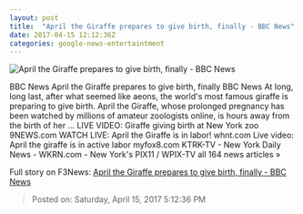 ```yaml
---
layout: post
title:  "April the Giraffe prepares to give birth, finally - BBC News"
date: 2017-04-15 12:12:36Z
categories: google-news-entertaintment
---
```


![April the Giraffe prepares to give birth, finally - BBC News](https://ichef.bbci.co.uk/news/1024/cpsprodpb/5C46/production/_94922632_p04vnbd2.jpg)

BBC News April the Giraffe prepares to give birth, finally BBC News At long, long last, after what seemed like aeons, the world's most famous giraffe is preparing to give birth. April the Giraffe, whose prolonged pregnancy has been watched by millions of amateur zoologists online, is hours away from the birth of her ... LIVE VIDEO: Giraffe giving birth at New York zoo 9NEWS.com WATCH LIVE: April the Giraffe is in labor! whnt.com Live video: April the giraffe is in active labor myfox8.com KTRK-TV - New York Daily News - WKRN.com - New York's PIX11 / WPIX-TV all 164 news articles »


Full story on F3News: [April the Giraffe prepares to give birth, finally - BBC News](http://www.f3nws.com/n/DW4ebB)

> Posted on: Saturday, April 15, 2017 5:12:36 PM
